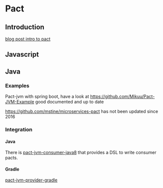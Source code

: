 # Pact
## Introduction
[blog post intro to pact](https://dius.com.au/2016/02/03/pact-101-getting-started-with-pact-and-consumer-driven-contract-testing/)

## Javascript
## Java
### Examples
Pact-jvm with spring boot, have a look at
https://github.com/Mikuu/Pact-JVM-Example good documented and up to date

https://github.com/mstine/microservices-pact has not been updated since 2016


### Integration
#### Java
There is [pact-jvm-consumer-java8](https://github.com/DiUS/pact-jvm/tree/master/pact-jvm-consumer-java8) that provides a DSL to write consumer pacts.
#### Gradle
[pact-jvm-provider-gradle](https://github.com/DiUS/pact-jvm/tree/master/pact-jvm-provider-gradle)